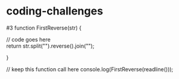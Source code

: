 # coding-challenges
#3
function FirstReverse(str) { 

  // code goes here  
  return str.split("").reverse().join(""); 

}
   
// keep this function call here 
console.log(FirstReverse(readline()));